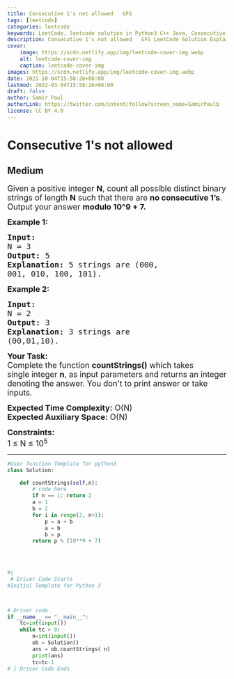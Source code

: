 ```yaml
---
title: Consecutive 1's not allowed   GFG
tags: [leetcode]
categories: leetcode
keywords: LeetCode, leetcode solution in Python3 C++ Java, Consecutive 1's not allowed - GFG solution
description: Consecutive 1's not allowed   GFG LeetCode Solution Explained
cover:
    image: https://scdn.netlify.app/img/leetcode-cover-img.webp
    alt: leetcode-cover-img
    caption: leetcode-cover-img
images: https://scdn.netlify.app/img/leetcode-cover-img.webp
date: 2021-10-04T15:58:26+08:00
lastmod: 2022-03-04T15:58:26+08:00
draft: false
author: Samir Paul
authorLink: https://twitter.com/intent/follow?screen_name=SamirPaulb
license: CC BY 4.0
---
```



# Consecutive 1's not allowed
## Medium
<div class="problems_problem_content__Xm_eO"><p><span style="font-size:18px">Given a positive integer <strong>N</strong>, count all possible distinct binary strings of length <strong>N</strong> such that there are <strong>no consecutive 1’s</strong>. Output your answer <strong>modulo 10^9 + 7.</strong></span></p>

<p><span style="font-size:18px"><strong>Example 1:</strong></span></p>

<pre><span style="font-size:18px"><strong>Input:
</strong>N = 3
<strong>Output:</strong> 5
<strong>Explanation:</strong> 5 strings are (000,
001, 010, 100, 101).
</span></pre>

<p><span style="font-size:18px"><strong>Example 2:</strong></span></p>

<pre><span style="font-size:18px"><strong>Input:
</strong>N = 2
<strong>Output:</strong> 3
<strong>Explanation:</strong>&nbsp;3 strings are
(00,01,10).
</span></pre>

<p><span style="font-size:18px"><strong>Your Task:</strong><br>
Complete the function <strong>countStrings()</strong>&nbsp;which takes single&nbsp;integer&nbsp;<strong>n</strong>,&nbsp;as input parameters&nbsp;and returns an integer denoting the answer.&nbsp;You don't to print answer or take inputs.&nbsp;</span></p>

<p><span style="font-size:18px"><strong>Expected Time Complexity:</strong>&nbsp;O(N)<br>
<strong>Expected Auxiliary Space:</strong>&nbsp;O(N)</span></p>

<p><span style="font-size:18px"><strong>Constraints:</strong><br>
1 ≤ N ≤ 10<sup>5</sup></span></p>
</div>

---




```python
#User function Template for python3
class Solution:

	def countStrings(self,n):
    	# code here
    	if n == 1: return 2
        a = 1
        b = 2
        for i in range(2, n+1):
            p = a + b
            a = b
            b = p
        return p % (10**9 + 7)
    	
    	


#{ 
 # Driver Code Starts
#Initial Template for Python 3



# Driver code 
if __name__ == "__main__": 		
    tc=int(input())
    while tc > 0:
        n=int(input())
        ob = Solution()
        ans = ob.countStrings( n)
        print(ans)
        tc=tc-1
# } Driver Code Ends
```
